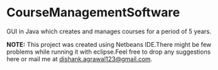 # CourseManagementSoftware
GUI in Java which creates and manages courses for a period of 5 years.

__NOTE:__ This project was created using Netbeans IDE.There might be few problems while running it with eclipse.Feel free to 
drop any suggestions here or mail me at dishank.agrawal123@gmail.com.
